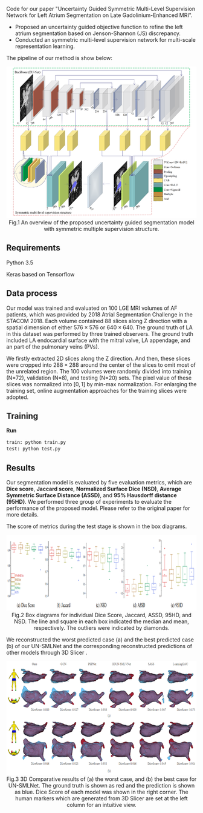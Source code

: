 

Code for our paper "Uncertainty Guided Symmetric Multi-Level Supervision Network for Left Atrium Segmentation on Late Gadolinium-Enhanced MRI". 

- Proposed an uncertainty guided objective function to refine the left atrium segmentation based on Jenson-Shannon (JS) discrepancy.
- Conducted an symmetric multi-level supervision network for multi-scale representation learning.

The pipeline of our method is show below:

<p align="center">
    <img src="images/framework.png" width="700" height="400"> 
    Fig.1 An overview of the proposed uncertainty guided segmentation model with symmetric multiple supervision structure. 
</p>


## Requirements

Python 3.5

Keras based on Tensorflow

## Data process

Our model was trained and evaluated on 100 LGE MRI volumes of AF patients, which was provided by 2018 Atrial Segmentation Challenge in the STACOM 2018. Each volume contained 88 slices along Z direction with a spatial dimension of either $576\times576$ or $640\times640$. The ground truth of LA in this dataset was performed by three trained observers. The ground truth included LA endocardial surface with the mitral valve, LA appendage, and an part of the pulmonary veins (PVs).

We firstly extracted 2D slices along the Z direction. And then, these slices were cropped into $288\times288$ around the center of the slices to omit most of the unrelated region. The 100 volumes were randomly divided into training (N=72), validation (N=8), and testing (N=20) sets. The pixel value of these slices was normalized into $[0,1]$ by min-max normalization. For enlarging the training set, online augmentation approaches for the training slices were adopted.

## Training

**Run**

```python
train: python train.py
test: python test.py
```

## Results

Our segmentation model is evaluated by five evaluation metrics, which are **Dice score**, **Jaccard score**, **Normalized Surface Dice (NSD)**,  **Average Symmetric Surface Distance (ASSD)**, and **95% Hausdorff distance (95HD)**. We performed three group of experiments to evaluate the performance of the proposed model. Please refer to the original paper for more details.

The score of metrics during the test stage is shown in the box diagrams. 

<p align="center">
    <img src="images/box_compare_result.png" width="7000" height="200">Fig.2 Box diagrams for individual Dice Score, Jaccard, ASSD, 95HD, and NSD. The line and square in each box indicated the median and mean, respectively. The outliers were indicated by diamonds.
</p>


We reconstructed the worst predicted case (a) and the best predicted case (b) of our UN-SMLNet and the corresponding reconstructed predictions of other models through 3D Slicer .

<p align="center">
    <img src="images/3drecon.png" width="700" height="300">
    Fig.3 3D Comparative results of (a) the worst case, and (b) the best case for UN-SMLNet. The ground truth is shown as red and the prediction is shown as blue. Dice Score of each model was shown in the right corner. The human markers which are generated from 3D Slicer are set at the left column for an intuitive view.
</p>

